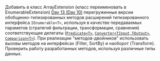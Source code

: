 Добавить в класс ArrayExtension (класс переименовать в EnumerableExtension) [Day 13 (Day 10)](https://github.com/AnzhelikaKravchuk/.NET-Training.-Spring-2019/tree/master/Day%2013%20-%2016.04.2019) перегруженные версии обобщенно-типизированных методов расширений типизированного интерфейса `IEnumerable<T>`, используя в качестве передаваемых параметов (стратегий фильтрации, трансформации, сравнения) соответствующие делегаты ([`Predicate<T>`](https://docs.microsoft.com/en-us/dotnet/api/system.predicate-1?view=netframework-4.8), [`Converter<TInput,TOutput>`](https://docs.microsoft.com/en-us/dotnet/api/system.converter-2?view=netframework-4.8), [`Comparison<T>`](https://docs.microsoft.com/en-us/dotnet/api/system.comparison-1?view=netframework-4.8)). При реализации "методов-двойников" использовать вызовы методов на интерфейсах (Filter, SortBy) и наоборот (Transform). Проверить работу разработанных методов, используя различные типы данных.

